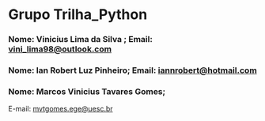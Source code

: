 # Grupo Trilha_Python

### Nome: Vinicius Lima da Silva ; Email: vini_lima98@outlook.com
### Nome: Ian Robert Luz Pinheiro; Email: iannrobert@hotmail.com
### Nome: Marcos Vinicius Tavares Gomes;
E-mail: mvtgomes.ege@uesc.br
